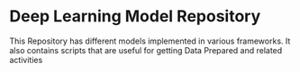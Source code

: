 # Deep Learning Model Repository

This Repository has different models implemented in various frameworks.
It also contains scripts that are useful for getting Data Prepared and related activities

